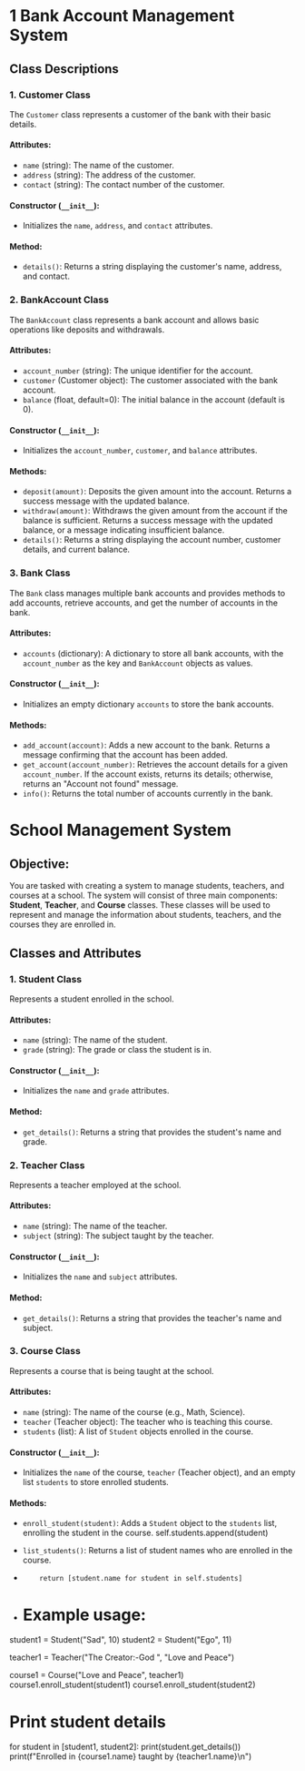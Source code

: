 # 1 Bank Account Management System

## Class Descriptions

### 1. Customer Class

The `Customer` class represents a customer of the bank with their basic details.

#### Attributes:
- `name` (string): The name of the customer.
- `address` (string): The address of the customer.
- `contact` (string): The contact number of the customer.

#### Constructor (`__init__`):
- Initializes the `name`, `address`, and `contact` attributes.

#### Method:
- `details()`: Returns a string displaying the customer's name, address, and contact.

### 2. BankAccount Class

The `BankAccount` class represents a bank account and allows basic operations like deposits and withdrawals.

#### Attributes:
- `account_number` (string): The unique identifier for the account.
- `customer` (Customer object): The customer associated with the bank account.
- `balance` (float, default=0): The initial balance in the account (default is 0).

#### Constructor (`__init__`):
- Initializes the `account_number`, `customer`, and `balance` attributes.

#### Methods:
- `deposit(amount)`: Deposits the given amount into the account. Returns a success message with the updated balance.
- `withdraw(amount)`: Withdraws the given amount from the account if the balance is sufficient. Returns a success message with the updated balance, or a message indicating insufficient balance.
- `details()`: Returns a string displaying the account number, customer details, and current balance.

### 3. Bank Class

The `Bank` class manages multiple bank accounts and provides methods to add accounts, retrieve accounts, and get the number of accounts in the bank.

#### Attributes:
- `accounts` (dictionary): A dictionary to store all bank accounts, with the `account_number` as the key and `BankAccount` objects as values.

#### Constructor (`__init__`):
- Initializes an empty dictionary `accounts` to store the bank accounts.

#### Methods:
- `add_account(account)`: Adds a new account to the bank. Returns a message confirming that the account has been added.
- `get_account(account_number)`: Retrieves the account details for a given `account_number`. If the account exists, returns its details; otherwise, returns an "Account not found" message.
- `info()`: Returns the total number of accounts currently in the bank.


# School Management System

## Objective:
You are tasked with creating a system to manage students, teachers, and courses at a school. The system will consist of three main components: **Student**, **Teacher**, and **Course** classes. These classes will be used to represent and manage the information about students, teachers, and the courses they are enrolled in.

## Classes and Attributes

### 1. Student Class
Represents a student enrolled in the school.

#### Attributes:
- `name` (string): The name of the student.
- `grade` (string): The grade or class the student is in.

#### Constructor (`__init__`):
- Initializes the `name` and `grade` attributes.

#### Method:
- `get_details()`: Returns a string that provides the student's name and grade.

### 2. Teacher Class
Represents a teacher employed at the school.

#### Attributes:
- `name` (string): The name of the teacher.
- `subject` (string): The subject taught by the teacher.

#### Constructor (`__init__`):
- Initializes the `name` and `subject` attributes.

#### Method:
- `get_details()`: Returns a string that provides the teacher's name and subject.

### 3. Course Class
Represents a course that is being taught at the school.

#### Attributes:
- `name` (string): The name of the course (e.g., Math, Science).
- `teacher` (Teacher object): The teacher who is teaching this course.
- `students` (list): A list of `Student` objects enrolled in the course.

#### Constructor (`__init__`):
- Initializes the `name` of the course, `teacher` (Teacher object), and an empty list `students` to store enrolled students.

#### Methods:
- `enroll_student(student)`: Adds a `Student` object to the `students` list, enrolling the student in the course.          self.students.append(student)

- `list_students()`: Returns a list of student names who are enrolled in the course.
-         return [student.name for student in self.students]

-  # Example usage:
student1 = Student("Sad", 10)
student2 = Student("Ego", 11)

teacher1 = Teacher("The Creator:-God ", "Love and Peace")

course1 = Course("Love and Peace", teacher1)
course1.enroll_student(student1)
course1.enroll_student(student2)

# Print student details
for student in [student1, student2]:
    print(student.get_details())
    print(f"Enrolled in {course1.name} taught by {teacher1.name}\n")   




